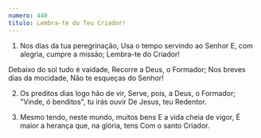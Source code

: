 ```yaml
---
numero: 440
titulo: Lembra-te do Teu Criador!
---
```

1. Nos dias da tua peregrinação,
Usa o tempo servindo ao Senhor
E, com alegria, cumpre a missão;
Lembra-te do Criador!

Debaixo do sol tudo é vaidade,
Recorre a Deus, o Formador;
Nos breves dias da mocidade,
Não te esqueças do Senhor!

2. Os preditos dias logo hão de vir,
Serve, pois, a Deus, o Formador;
"Vinde, ó benditos", tu irás ouvir
De Jesus, teu Redentor.

3. Mesmo tendo, neste mundo, muitos bens
E a vida cheia de vigor,
É maior a herança que, na glória, tens
Com o santo Criador.
